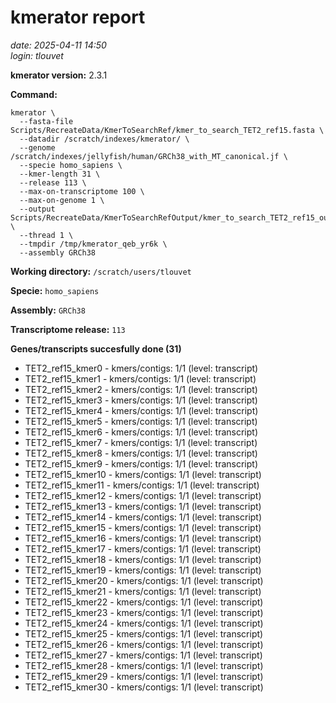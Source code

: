 # kmerator report
*date: 2025-04-11 14:50*  
*login: tlouvet*

**kmerator version:** 2.3.1

**Command:**

```
kmerator \
  --fasta-file Scripts/RecreateData/KmerToSearchRef/kmer_to_search_TET2_ref15.fasta \
  --datadir /scratch/indexes/kmerator/ \
  --genome /scratch/indexes/jellyfish/human/GRCh38_with_MT_canonical.jf \
  --specie homo_sapiens \
  --kmer-length 31 \
  --release 113 \
  --max-on-transcriptome 100 \
  --max-on-genome 1 \
  --output Scripts/RecreateData/KmerToSearchRefOutput/kmer_to_search_TET2_ref15_output \
  --thread 1 \
  --tmpdir /tmp/kmerator_qeb_yr6k \
  --assembly GRCh38
```

**Working directory:** `/scratch/users/tlouvet`

**Specie:** `homo_sapiens`

**Assembly:** `GRCh38`

**Transcriptome release:** `113`

**Genes/transcripts succesfully done (31)**

- TET2_ref15_kmer0 - kmers/contigs: 1/1 (level: transcript)
- TET2_ref15_kmer1 - kmers/contigs: 1/1 (level: transcript)
- TET2_ref15_kmer2 - kmers/contigs: 1/1 (level: transcript)
- TET2_ref15_kmer3 - kmers/contigs: 1/1 (level: transcript)
- TET2_ref15_kmer4 - kmers/contigs: 1/1 (level: transcript)
- TET2_ref15_kmer5 - kmers/contigs: 1/1 (level: transcript)
- TET2_ref15_kmer6 - kmers/contigs: 1/1 (level: transcript)
- TET2_ref15_kmer7 - kmers/contigs: 1/1 (level: transcript)
- TET2_ref15_kmer8 - kmers/contigs: 1/1 (level: transcript)
- TET2_ref15_kmer9 - kmers/contigs: 1/1 (level: transcript)
- TET2_ref15_kmer10 - kmers/contigs: 1/1 (level: transcript)
- TET2_ref15_kmer11 - kmers/contigs: 1/1 (level: transcript)
- TET2_ref15_kmer12 - kmers/contigs: 1/1 (level: transcript)
- TET2_ref15_kmer13 - kmers/contigs: 1/1 (level: transcript)
- TET2_ref15_kmer14 - kmers/contigs: 1/1 (level: transcript)
- TET2_ref15_kmer15 - kmers/contigs: 1/1 (level: transcript)
- TET2_ref15_kmer16 - kmers/contigs: 1/1 (level: transcript)
- TET2_ref15_kmer17 - kmers/contigs: 1/1 (level: transcript)
- TET2_ref15_kmer18 - kmers/contigs: 1/1 (level: transcript)
- TET2_ref15_kmer19 - kmers/contigs: 1/1 (level: transcript)
- TET2_ref15_kmer20 - kmers/contigs: 1/1 (level: transcript)
- TET2_ref15_kmer21 - kmers/contigs: 1/1 (level: transcript)
- TET2_ref15_kmer22 - kmers/contigs: 1/1 (level: transcript)
- TET2_ref15_kmer23 - kmers/contigs: 1/1 (level: transcript)
- TET2_ref15_kmer24 - kmers/contigs: 1/1 (level: transcript)
- TET2_ref15_kmer25 - kmers/contigs: 1/1 (level: transcript)
- TET2_ref15_kmer26 - kmers/contigs: 1/1 (level: transcript)
- TET2_ref15_kmer27 - kmers/contigs: 1/1 (level: transcript)
- TET2_ref15_kmer28 - kmers/contigs: 1/1 (level: transcript)
- TET2_ref15_kmer29 - kmers/contigs: 1/1 (level: transcript)
- TET2_ref15_kmer30 - kmers/contigs: 1/1 (level: transcript)
